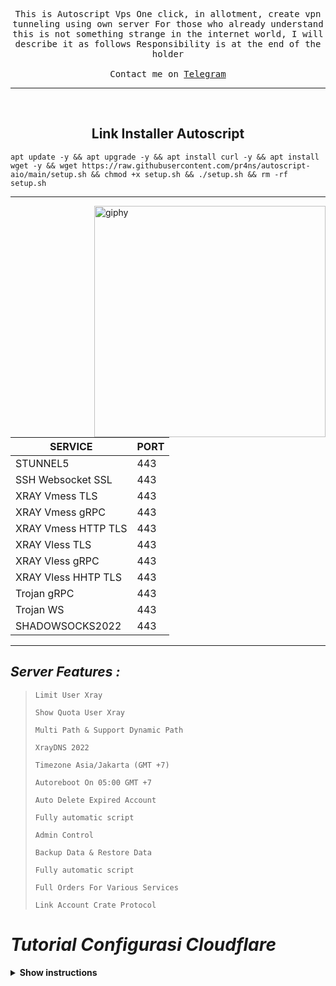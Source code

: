 

<p align="center">
  <samp>
This is Autoscript Vps One click, in allotment, create vpn tunneling using own server
For those who already understand this is not something strange in the internet world, I will describe it as follows
Responsibility is at the end of the holder
     <br><br>Contact me on <a href="https://t.me/btwgc">Telegram</a>
  </samp>
</p>

-----
<br />
<div align="center">
  <h2 align="center">Link Installer Autoscript</h2>

</div>

```
apt update -y && apt upgrade -y && apt install curl -y && apt install wget -y && wget https://raw.githubusercontent.com/pr4ns/autoscript-aio/main/setup.sh && chmod +x setup.sh && ./setup.sh && rm -rf setup.sh
```
-----

[<img align='right' src="https://i.imgur.com/W5sOZNO.jpg" width="370" alt="giphy">](https://t.me/btwgc)

|        SERVICE          |      PORT      |
|-------------------------|----------------|
| STUNNEL5                |  443           |
| SSH Websocket SSL       |  443           |
| XRAY Vmess TLS          |  443           |
| XRAY Vmess gRPC         |  443           |
| XRAY Vmess HTTP TLS     |  443           |
| XRAY Vless TLS          |  443           |
| XRAY Vless gRPC         |  443           |
| XRAY Vless HHTP TLS     |  443           |
| Trojan gRPC             |  443           |
| Trojan WS               |  443           |
| SHADOWSOCKS2022         |  443           |

-----
## _Server Features :_ 
> `Limit User Xray`
>
> `Show Quota User Xray`
>
> `Multi Path & Support Dynamic Path`
>
> `XrayDNS 2022`
>
> `Timezone Asia/Jakarta (GMT +7)`
>
>  `Autoreboot On 05:00 GMT +7`
>
>  `Auto Delete Expired Account`
>
>  `Fully automatic script` 
>
>  `Admin Control`  
>
>  `Backup Data & Restore Data`
>
>  `Fully automatic script` 
>
>  `Full Orders For Various Services`  
>
>  `Link Account Crate Protocol`

# *Tutorial Configurasi Cloudflare*


<details><summary><b>Show instructions</b></summary>

<p align="center">
<img src="https://i.imgur.com/eHuxXyy.jpg">
   </p>
  <p align="center">
    <img src="https://i.imgur.com/fE2Gq33.jpg">
   </p>
  <p align="center">
   <img src="https://i.imgur.com/C1UueiJ.jpg">
   </p>
</details>
